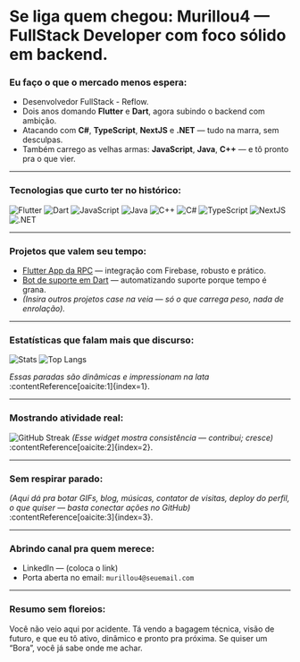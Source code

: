 <!-- Banner ou arte ASCII estilo sem medo -->
#  Se liga quem chegou: **Murillou4** — FullStack Developer com foco sólido em backend.

###  Eu faço o que o mercado menos espera:
- Desenvolvedor FullStack - Reflow.
- Dois anos domando **Flutter** e **Dart**, agora subindo o backend com ambição.
- Atacando com **C#**, **TypeScript**, **NextJS** e **.NET** — tudo na marra, sem desculpas.
- Também carrego as velhas armas: **JavaScript**, **Java**, **C++** — e tô pronto pra o que vier.

---

###  Tecnologias que curto ter no histórico:
![Flutter](https://img.shields.io/badge/Flutter-02569B?logo=flutter&style=for-the-badge)
![Dart](https://img.shields.io/badge/Dart-0175C2?logo=dart&style=for-the-badge)
![JavaScript](https://img.shields.io/badge/JavaScript-323330?logo=javascript&style=for-the-badge)
![Java](https://img.shields.io/badge/Java-007396?logo=java&style=for-the-badge)
![C++](https://img.shields.io/badge/C++-00599C?logo=c%2B%2B&style=for-the-badge)
![C#](https://img.shields.io/badge/C%23-239120?logo=c-sharp&style=for-the-badge)
![TypeScript](https://img.shields.io/badge/TypeScript-3178C6?logo=typescript&style=for-the-badge)
![NextJS](https://img.shields.io/badge/Next.js-000000?logo=nextdotjs&style=for-the-badge)
![.NET](https://img.shields.io/badge/.NET-512BD4?logo=dotnet&style=for-the-badge)

---

###  Projetos que valem seu tempo:
- [Flutter App da RPC](https://github.com/Murillou4/flutter-rpc) — integração com Firebase, robusto e prático.  
- [Bot de suporte em Dart](https://github.com/Murillou4/dart-suporte-bot) — automatizando suporte porque tempo é grana.  
- *(Insira outros projetos case na veia — só o que carrega peso, nada de enrolação).*

---

###  Estatísticas que falam mais que discurso:
![Stats](https://github-readme-stats.vercel.app/api?username=Murillou4&show_icons=true&theme=radical)
![Top Langs](https://github-readme-stats.vercel.app/api/top-langs/?username=Murillou4&layout=compact)

*Essas paradas são dinâmicas e impressionam na lata* :contentReference[oaicite:1]{index=1}.

---

###  Mostrando atividade real:
![GitHub Streak](https://github-readme-streak-stats.herokuapp.com/?user=Murillou4)
*(Esse widget mostra consistência — contribui; cresce)* :contentReference[oaicite:2]{index=2}.

---

###  Sem respirar parado:
*(Aqui dá pra botar GIFs, blog, músicas, contator de visitas, deploy do perfil, o que quiser — basta conectar ações no GitHub)* :contentReference[oaicite:3]{index=3}.

---

###  Abrindo canal pra quem merece:
-  LinkedIn — (coloca o link)  
-  Porta aberta no email: `murillou4@seuemail.com`

---

###  Resumo sem floreios:
Você não veio aqui por acidente. Tá vendo a bagagem técnica, visão de futuro, e que eu tô ativo, dinâmico e pronto pra próxima. Se quiser um “Bora”, você já sabe onde me achar.

